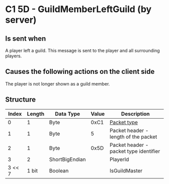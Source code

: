# C1 5D - GuildMemberLeftGuild (by server)

## Is sent when

A player left a guild. This message is sent to the player and all surrounding players.

## Causes the following actions on the client side

The player is not longer shown as a guild member.

## Structure

| Index | Length | Data Type | Value | Description |
|-------|--------|-----------|-------|-------------|
| 0 | 1 |   Byte   | 0xC1  | [Packet type](PacketTypes.md) |
| 1 | 1 |    Byte   |   5   | Packet header - length of the packet |
| 2 | 1 |    Byte   | 0x5D  | Packet header - packet type identifier |
| 3 | 2 | ShortBigEndian |  | PlayerId |
| 3 << 7 | 1 bit | Boolean |  | IsGuildMaster |